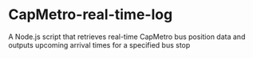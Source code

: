 # CapMetro-real-time-log
A Node.js script that retrieves real-time CapMetro bus position data and outputs upcoming arrival times for a specified bus stop

